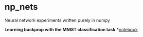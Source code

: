 # np_nets
Neural network experiments written purely in numpy

**Learning backprop with the MNIST classification task**
*[notebook](https://nbviewer.jupyter.org/github/greydanus/np_nets/blob/master/mnist_nn.ipynb)
